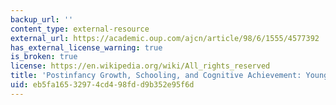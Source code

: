 ```yaml
---
backup_url: ''
content_type: external-resource
external_url: https://academic.oup.com/ajcn/article/98/6/1555/4577392
has_external_license_warning: true
is_broken: true
license: https://en.wikipedia.org/wiki/All_rights_reserved
title: 'Postinfancy Growth, Schooling, and Cognitive Achievement: Young Lives'
uid: eb5fa165-3297-4cd4-98fd-d9b352e95f6d
---
```


